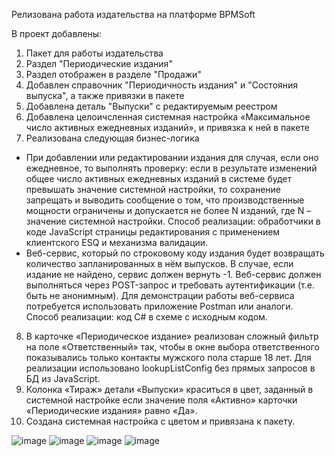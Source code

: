 Релизована работа издательства на платформе BPMSoft

В проект добавлены: 
1. Пакет для работы издательства
2. Раздел "Периодические издания"
3. Раздел отображен в разделе "Продажи"
4. Добавлен справочник "Периодичность издания"  и "Состояния выпуска", а также привязки в пакете
5. Добавлена деталь "Выпуски" с редактируемым реестром
6. Добавлена целоичсленная системная настройка «Максимальное число активных ежедневных изданий», и привязка к ней в пакете
7. Реализована следующая бизнес-логика
  - При добавлении или редактировании издания для случая, если оно ежедневное, то выполнять проверку: если в результате изменений общее число активных ежедневных изданий в системе будет превышать значение системной настройки, то сохранение запрещать и выводить сообщение о том, что производственные мощности ограничены и допускается не более N изданий, где N – значение системной настройки. Способ реализации: обработчики в коде JavaScript страницы редактирования с применением клиентского ESQ и механизма валидации.
  - Веб-сервис, который по строковому коду издания будет возвращать количество запланированных в нём выпусков. В случае, если издание не найдено, сервис должен вернуть -1. Веб-сервис должен выполняться через POST-запрос и требовать аутентификации (т.е. быть не анонимным). Для демонстрации работы веб-сервиса потребуется использовать приложение Postman или аналоги. Способ реализации: код C# в схеме с исходным кодом.
8. В карточке «Периодическое издание» реализован сложный фильтр на поле «Ответственный» так, чтобы в окне выбора ответственного показывались только контакты мужского пола старше 18 лет. Для реализации использовано lookupListConfig без прямых запросов в БД из JavaScript.
9. Колонка «Тираж» детали «Выпуски» краситься в цвет, заданный в системной настройке если значение поля «Активно» карточки «Периодические издания» равно «Да».
10. Создана системная настройка с цветом и привязана к пакету.
    
![image](https://github.com/user-attachments/assets/83616efb-d084-4dca-90be-f6d232ae6276)
![image](https://github.com/user-attachments/assets/cc5a0a31-b9a6-4b7b-93bf-f572a76c3217)
![image](https://github.com/user-attachments/assets/e9b14c32-6587-4cda-848d-699bc5d8f804)
![image](https://github.com/user-attachments/assets/d082cda4-59e0-4257-9f99-ee325848165c)
